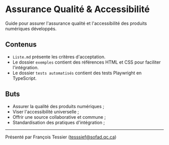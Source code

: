 # Assurance Qualité & Accessibilité
Guide pour assurer l'assurance qualité et l'accessibilité des produits numériques développés.

## Contenus
- `Liste.md` présente les critères d'acceptation.
- Le dossier `exemples` contient des références HTML et CSS pour faciliter l'intégration. 
- Le dossier `tests automatisés` contient des tests Playwright en TypeScript.

## Buts
- Assurer la qualité des produits numériques ;
- Viser l'accessibilité universelle ;
- Offrir une source collaborative et commune ;
- Standardisation des pratiques d'intégration ;

---

Présenté par François Tessier (tesssief@sofad.qc.ca)
